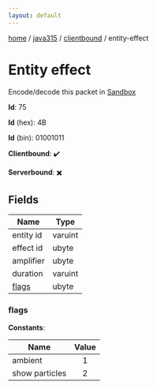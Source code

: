 ```yaml
---
layout: default
---
```


[home](/)  /  [java315](/protocol/java315)  /  [clientbound](/protocol/java315/clientbound)  /  entity-effect

# Entity effect

Encode/decode this packet in [Sandbox](../../../sandbox/java315#clientbound.entity_effect)

**Id**: 75

**Id** (hex): 4B

**Id** (bin): 01001011

**Clientbound**: ✔️

**Serverbound**: ✖️

## Fields

Name | Type
---|---
entity id | varuint
effect id | ubyte
amplifier | ubyte
duration | varuint
[flags](#flags) | ubyte

### flags

**Constants**:

Name | Value
---|:---:
ambient | 1
show particles | 2
